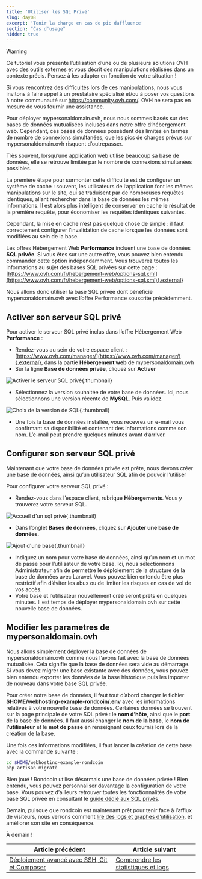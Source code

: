 ```yaml
---
title: 'Utiliser les SQL Privé'
slug: day08
excerpt: 'Tenir la charge en cas de pic daffluence'
section: "Cas d'usage"
hidden: true
---
```


> [!warning]
>
> Ce tutoriel vous présente l’utilisation d’une ou de plusieurs solutions OVH avec des outils externes et vous décrit des manipulations réalisées dans un contexte précis. Pensez à les adapter en fonction de votre situation !
>
> Si vous rencontrez des difficultés lors de ces manipulations, nous vous invitons à faire appel à un prestataire spécialisé et/ou à poser vos questions à notre communauté sur <https://community.ovh.com/>. OVH ne sera pas en mesure de vous fournir une assistance.
>

Pour déployer mypersonaldomain.ovh, nous nous sommes basés sur des bases de données mutualisées incluses dans notre offre d’hébergement web. Cependant, ces bases de données possèdent des limites en termes de nombre de connexions simultanées, que les pics de charges prévus sur mypersonaldomain.ovh risquent d’outrepasser.


 Très souvent, lorsqu’une application web utilise beaucoup sa base de données, elle se retrouve limitée par le nombre de connexions simultanées possibles.

La première étape pour surmonter cette difficulté est de configurer un système de cache : souvent, les utilisateurs de l’application font les mêmes manipulations sur le site, qui se traduisent par de nombreuses requêtes identiques, allant rechercher dans la base de données les mêmes informations. Il est alors plus intelligent de conserver en cache le résultat de la première requête, pour économiser les requêtes identiques suivantes.

Cependant, la mise en cache n’est pas quelque chose de simple : il faut correctement configurer l’invalidation de cache lorsque les données sont modifiées au sein de la base.

Les offres Hébergement Web **Performance** incluent une base de données **SQL privée**. Si vous êtes sur une autre offre, vous pouvez bien entendu commander cette option indépendamment. Vous trouverez toutes les informations au sujet des bases SQL privées sur cette page : [https://www.ovh.com/fr/hebergement-web/options-sql.xml](https://www.ovh.com/fr/hebergement-web/options-sql.xml){.external}

Nous allons donc utiliser la base SQL privée dont bénéficie mypersonaldomain.ovh avec l’offre Performance souscrite précédemment.


## Activer son serveur SQL privé
Pour activer le serveur SQL privé inclus dans l’offre Hébergement Web **Performance** :

- Rendez-vous au sein de votre espace client : [https://www.ovh.com/manager/](https://www.ovh.com/manager/){.external}, dans la partie **Hébergement web** de mypersonaldomain.ovh
- Sur la ligne **Base de données privée**, cliquez sur **Activer**


![Activer le serveur SQL privé](images/activation.png){.thumbnail}

- Sélectionnez la version souhaitée de votre base de données. Ici, nous sélectionnons une version récente de **MySQL**. Puis validez.


![Choix de la version de SQL](images/version.png){.thumbnail}

- Une fois la base de données installée, vous recevrez un e-mail vous confirmant sa disponibilité et contenant des informations comme son nom. L’e-mail peut prendre quelques minutes avant d’arriver.


## Configurer son serveur SQL privé
Maintenant que votre base de données privée est prête, nous devons créer une base de données, ainsi qu’un utilisateur SQL afin de pouvoir l’utiliser

Pour configurer votre serveur SQL privé :

- Rendez-vous dans l’espace client, rubrique **Hébergements**. Vous y trouverez votre serveur SQL.


![Accueil d'un sql privé](images/sqlprive.png){.thumbnail}

- Dans l’onglet **Bases de données**, cliquez sur **Ajouter une base de données**.


![Ajout d'une base](images/ajout_db.png){.thumbnail}

- Indiquez un nom pour votre base de données, ainsi qu’un nom et un mot de passe pour l’utilisateur de votre base. Ici, nous sélectionnons Administrateur afin de permettre le déploiement de la structure de la base de données avec Laravel. Vous pouvez bien entendu être plus restrictif afin d’éviter les abus ou de limiter les risques en cas de vol de vos accès.
- Votre base et l’utilisateur nouvellement créé seront prêts en quelques minutes. Il est temps de déployer mypersonaldomain.ovh sur cette nouvelle base de données.


## Modifier les parametres de mypersonaldomain.ovh
Nous allons simplement déployer la base de données de mypersonaldomain.ovh comme nous l’avons fait avec la base de données mutualisée. Cela signifie que la base de données sera vide au démarrage. Si vous devez migrer une base existante avec des données, vous pouvez bien entendu exporter les données de la base historique puis les importer de nouveau dans votre base SQL privée.

Pour créer notre base de données, il faut tout d’abord changer le fichier **$HOME/webhosting-example-rondcoin/.env** avec les informations relatives à votre nouvelle base de données. Certaines données se trouvent sur la page principale de votre SQL privé : le **nom d’hôte**, ainsi que le **port** de la base de données. Il faut aussi changer le **nom de la base**, le **nom de l’utilisateur** et le **mot de passe** en renseignant ceux fournis lors de la création de la base.

Une fois ces informations modifiées, il faut lancer la création de cette base avec la commande suivante :


```bash
cd $HOME/webhosting-example-rondcoin
php artisan migrate
```

Bien joué ! Rondcoin utilise désormais une base de données privée ! Bien entendu, vous pouvez personnaliser davantage la configuration de votre base. Vous pouvez d’ailleurs retrouver toutes les fonctionnalités de votre base SQL privée en consultant le [guide dédié aux SQL privés](https://docs.ovh.com/fr/hosting/tout-sur-le-sql-prive/).

Demain, puisque que rondcoin est maintenant prêt pour tenir face à l’afflux de visiteurs, nous verrons comment [lire des logs et graphes d’utilisation](https://docs.ovh.com/fr/hosting/24-days/day09/), et améliorer son site en conséquence.

À demain !

| Article précédent | Article suivant |
|---|---|
| [Déploiement avancé avec SSH, Git et Composer](https://docs.ovh.com/fr/hosting/24-days/day07/) | [Comprendre les statistiques et logs](https://docs.ovh.com/fr/hosting/24-days/day09/) |